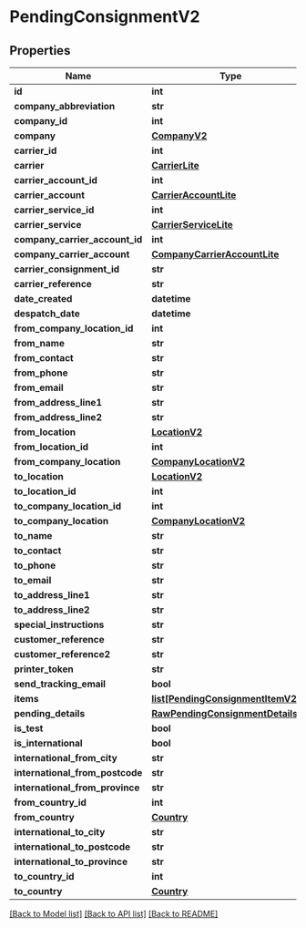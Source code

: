 # PendingConsignmentV2

## Properties
Name | Type | Description | Notes
------------ | ------------- | ------------- | -------------
**id** | **int** |  | [optional] 
**company_abbreviation** | **str** |  | [optional] 
**company_id** | **int** |  | [optional] 
**company** | [**CompanyV2**](CompanyV2.md) |  | [optional] 
**carrier_id** | **int** |  | [optional] 
**carrier** | [**CarrierLite**](CarrierLite.md) |  | [optional] 
**carrier_account_id** | **int** |  | [optional] 
**carrier_account** | [**CarrierAccountLite**](CarrierAccountLite.md) |  | [optional] 
**carrier_service_id** | **int** |  | [optional] 
**carrier_service** | [**CarrierServiceLite**](CarrierServiceLite.md) |  | [optional] 
**company_carrier_account_id** | **int** |  | [optional] 
**company_carrier_account** | [**CompanyCarrierAccountLite**](CompanyCarrierAccountLite.md) |  | [optional] 
**carrier_consignment_id** | **str** |  | [optional] 
**carrier_reference** | **str** |  | [optional] 
**date_created** | **datetime** |  | [optional] 
**despatch_date** | **datetime** |  | [optional] 
**from_company_location_id** | **int** |  | [optional] 
**from_name** | **str** |  | [optional] 
**from_contact** | **str** |  | [optional] 
**from_phone** | **str** |  | [optional] 
**from_email** | **str** |  | [optional] 
**from_address_line1** | **str** |  | [optional] 
**from_address_line2** | **str** |  | [optional] 
**from_location** | [**LocationV2**](LocationV2.md) |  | [optional] 
**from_location_id** | **int** |  | [optional] 
**from_company_location** | [**CompanyLocationV2**](CompanyLocationV2.md) |  | [optional] 
**to_location** | [**LocationV2**](LocationV2.md) |  | [optional] 
**to_location_id** | **int** |  | [optional] 
**to_company_location_id** | **int** |  | [optional] 
**to_company_location** | [**CompanyLocationV2**](CompanyLocationV2.md) |  | [optional] 
**to_name** | **str** |  | [optional] 
**to_contact** | **str** |  | [optional] 
**to_phone** | **str** |  | [optional] 
**to_email** | **str** |  | [optional] 
**to_address_line1** | **str** |  | [optional] 
**to_address_line2** | **str** |  | [optional] 
**special_instructions** | **str** |  | [optional] 
**customer_reference** | **str** |  | [optional] 
**customer_reference2** | **str** |  | [optional] 
**printer_token** | **str** |  | [optional] 
**send_tracking_email** | **bool** |  | [optional] 
**items** | [**list[PendingConsignmentItemV2]**](PendingConsignmentItemV2.md) |  | [optional] 
**pending_details** | [**RawPendingConsignmentDetailsV2**](RawPendingConsignmentDetailsV2.md) |  | [optional] 
**is_test** | **bool** |  | [optional] 
**is_international** | **bool** |  | [optional] 
**international_from_city** | **str** |  | [optional] 
**international_from_postcode** | **str** |  | [optional] 
**international_from_province** | **str** |  | [optional] 
**from_country_id** | **int** |  | [optional] 
**from_country** | [**Country**](Country.md) |  | [optional] 
**international_to_city** | **str** |  | [optional] 
**international_to_postcode** | **str** |  | [optional] 
**international_to_province** | **str** |  | [optional] 
**to_country_id** | **int** |  | [optional] 
**to_country** | [**Country**](Country.md) |  | [optional] 

[[Back to Model list]](../README.md#documentation-for-models) [[Back to API list]](../README.md#documentation-for-api-endpoints) [[Back to README]](../README.md)

